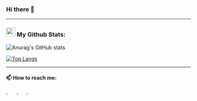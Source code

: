 ### Hi there 👋    

---

### <img src='https://media1.giphy.com/media/du3J3cXyzhj75IOgvA/giphy.gif?cid=ecf05e47x2g034i9pzwtzzsd3xgg2w9nr94t4tflbbgo3008&rid=giphy.gif' width='25' /> My Github Stats:



   ![Anurag's GitHub stats](https://github-readme-stats.vercel.app/api?username=anasmak04&theme=dark&show_icons=true&count_private=true)
    
   [![Top Langs](https://github-readme-stats.vercel.app/api/top-langs/?username=anasmak04&layout=compact&hide=Boo,Moocode&theme=dark)](https://github.com/anuraghazra/github-readme-stats)


 
 ---


 #### 📫 How to reach me:
  
[<img src="https://github.com/sciencepal/sciencepal/blob/master/assets/discord-round.svg" width="3.5%"/>](https://discord.gg/anasM#7306)  &nbsp; [<img src="https://img.icons8.com/color/48/000000/twitter.png" width="3.5%"/>](https://twitter.com/anaselmakhlouf3)&nbsp; <a href="anasdev8@gmail.com"> <img src="https://img.icons8.com/fluent/48/000000/gmail.png" width="3.5%"/> </a>


